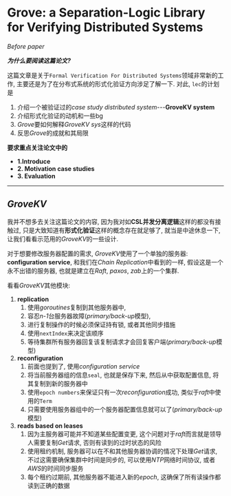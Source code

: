 # Grove: a Separation-Logic Library for Verifying Distributed Systems

*Before paper*

***为什么要阅读这篇论文?***

这篇文章是关于`Formal Verification For Distributed Systems`领域非常新的工作, 主要还是为了在分布式系统的形式化验证方向涉足了解一下. 对此, `lec`的计划是

1. 介绍一个被验证过的*case study distributed system*---**GroveKV system**
2. 介绍形式化验证的动机和一些bg
3. *Grove*要如何解释*GroveKV sys*这样的代码
4. 反思*Grove*的成就和其局限

**要求重点关注论文中的**

- **1.Introduce**
- **2. Motivation case studies**
- **3. Evaluation**

---

## *GroveKV*

我并不想多去关注这篇论文的内容, 因为我对如**CSL并发分离逻辑**这样的都没有接触过, 只是大致知道有**形式化验证**这样的概念存在就足够了, 就当是中途休息一下, 让我们看看示范用的*GroveKV*的一些设计.

对于想要修改服务器配置的需求, *GroveKV*使用了一个单独的服务器: **configuration service**, 和我们在*Chain Replication*中看到的一样, 假设这是一个永不出错的服务器, 也就是建立在*Raft*, *paxos*, *zab*上的一个集群.

看看*GroveKV*其他模块:

1. **replication**
   1. 使用*goroutines*复制到其他服务器中,
   2. 容忍*n-1*台服务器故障(*primary/back-up*模型), 
   3. 进行复制操作的时候必须保证持有锁, 或者其他同步措施
   4. 使用`nextIndex`来决定该顺序
   5. 等待集群所有服务器回复该复制请求才会回复客户端(*primary/back-up*模型)
2. **reconfiguration**
   1. 前面也提到了, 使用*configuration service*
   2. 将当前服务器组的信息`seal`, 也就是保存下来, 然后从中获取配置信息, 将其复制到新的服务器中
   3. 使用`epoch numbers`来保证只有一次*reconfiguration*成功, 类似于*raft*中使用的`Term`
   4. 只需要使用服务器组中的一个服务器配置信息就可以了(*primary/back-up*模型)
3. **reads based on leases**
   1. 因为主服务器可能并不知道某些配置变更, 这个问题对于*raft*而言就是领导人需要复制*Get*请求, 否则有读到的过时状态的风险
   2. 使用租约机制, 服务器可以在不和其他服务器协调的情况下处理*Get*请求, 不过这需要确保集群中时间是同步的, 可以使用*NTP*网络时间协议, 或者*AWS*的时间同步服务
   3. 每个租约过期前, 其他服务器不能进入新的*epoch*, 这确保了所有读操作都读到正确的数据


